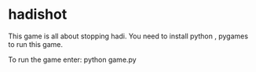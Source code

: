 # hadishot
This game is all about stopping hadi.
You need to install python , pygames to run this game.

To run the game enter:
python game.py

